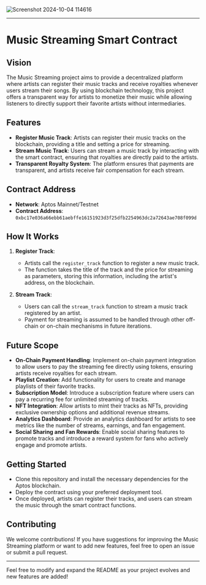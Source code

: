 ![Screenshot 2024-10-04 114616](https://github.com/user-attachments/assets/72666170-3bae-4dad-861f-a5c48af6c45b)


---

# Music Streaming Smart Contract

## Vision

The Music Streaming project aims to provide a decentralized platform where artists can register their music tracks and receive royalties whenever users stream their songs. By using blockchain technology, this project offers a transparent way for artists to monetize their music while allowing listeners to directly support their favorite artists without intermediaries.

## Features

- **Register Music Track**: Artists can register their music tracks on the blockchain, providing a title and setting a price for streaming.
- **Stream Music Track**: Users can stream a music track by interacting with the smart contract, ensuring that royalties are directly paid to the artists.
- **Transparent Royalty System**: The platform ensures that payments are transparent, and artists receive fair compensation for each stream.

## Contract Address

- **Network**: Aptos Mainnet/Testnet
- **Contract Address**: `0xbc17e036a66ebb61aebffe16151923d3f25dfb2254963dc2a72643ae708f099d`

## How It Works

1. **Register Track**:

   - Artists call the `register_track` function to register a new music track.
   - The function takes the title of the track and the price for streaming as parameters, storing this information, including the artist's address, on the blockchain.

2. **Stream Track**:
   - Users can call the `stream_track` function to stream a music track registered by an artist.
   - Payment for streaming is assumed to be handled through other off-chain or on-chain mechanisms in future iterations.

## Future Scope

- **On-Chain Payment Handling**: Implement on-chain payment integration to allow users to pay the streaming fee directly using tokens, ensuring artists receive royalties for each stream.
- **Playlist Creation**: Add functionality for users to create and manage playlists of their favorite tracks.
- **Subscription Model**: Introduce a subscription feature where users can pay a recurring fee for unlimited streaming of tracks.
- **NFT Integration**: Allow artists to mint their tracks as NFTs, providing exclusive ownership options and additional revenue streams.
- **Analytics Dashboard**: Provide an analytics dashboard for artists to see metrics like the number of streams, earnings, and fan engagement.
- **Social Sharing and Fan Rewards**: Enable social sharing features to promote tracks and introduce a reward system for fans who actively engage and promote artists.

## Getting Started

- Clone this repository and install the necessary dependencies for the Aptos blockchain.
- Deploy the contract using your preferred deployment tool.
- Once deployed, artists can register their tracks, and users can stream the music through the smart contract functions.

## Contributing

We welcome contributions! If you have suggestions for improving the Music Streaming platform or want to add new features, feel free to open an issue or submit a pull request.

---

Feel free to modify and expand the README as your project evolves and new features are added!
